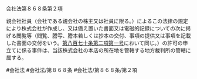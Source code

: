 会社法第８６８条第２項

親会社社員（会社である親会社の株主又は社員に限る。）によるこの法律の規定により株式会社が作成し、又は備え置いた書面又は電磁的記録についての次に掲げる閲覧等（閲覧、謄写、謄本若しくは抄本の交付、事項の提供又は事項を記載した書面の交付をいう。[第八百七十条第二項第一号](会社法＿＿＿＿第８７０条第２項第１号)において同じ。）の許可の申立てに係る事件は、当該株式会社の本店の所在地を管轄する地方裁判所の管轄に属する。

#会社法
#会社法/第８６８条
#会社法/第８６８条/第２項
